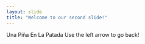 ```yaml
---
layout: slide
title: "Welcome to our second slide!"
---
```

Una Piña En La Patada
Use the left arrow to go back!
